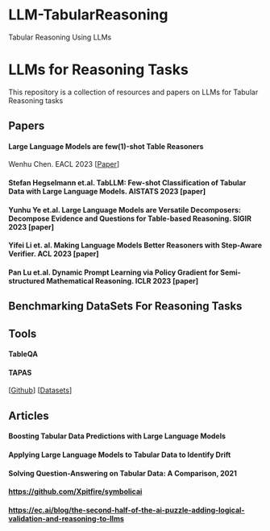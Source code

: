 # LLM-TabularReasoning
Tabular Reasoning Using LLMs

<meta name="google-site-verification" content="o6EAe6Jioz-iYWcjlDJ5EnsYsaGwKOHXrb6cc0oPUwQ" />

# LLMs for Reasoning Tasks


This repository is a collection of resources and papers on LLMs for Tabular Reasoning tasks


## Papers

#### Large Language Models are few(1)-shot Table Reasoners
Wenhu Chen.
EACL 2023 [[Paper](https://aclanthology.org/2023.findings-eacl.83.pdf)]

#### Stefan Hegselmann et.al. TabLLM: Few-shot Classification of Tabular Data with Large Language Models. AISTATS 2023 [paper]
#### Yunhu Ye et.al. Large Language Models are Versatile Decomposers: Decompose Evidence and Questions for Table-based Reasoning. SIGIR 2023 [paper]
#### Yifei Li et. al. Making Language Models Better Reasoners with Step-Aware Verifier. ACL 2023 [paper]
#### Pan Lu et.al. Dynamic Prompt Learning via Policy Gradient for Semi-structured Mathematical Reasoning. ICLR 2023 [paper]


## Benchmarking DataSets For Reasoning Tasks

## Tools

#### TableQA

#### TAPAS
[[Github](https://github.com/openbiolink/thoughtsource)] 
[[Datasets](https://github.com/openbiolink/thoughtsource#available-datasets)]


## Articles 

#### Boosting Tabular Data Predictions with Large Language Models
#### Applying Large Language Models to Tabular Data to Identify Drift
#### Solving Question-Answering on Tabular Data: A Comparison, 2021



#### https://github.com/Xpitfire/symbolicai

#### https://ec.ai/blog/the-second-half-of-the-ai-puzzle-adding-logical-validation-and-reasoning-to-llms

